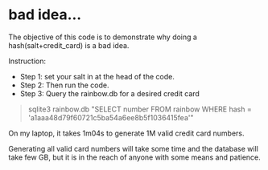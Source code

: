 # bad idea...

The objective of this code is to demonstrate why doing a hash(salt+credit_card) is a bad idea.

Instruction:
* Step 1: set your salt in at the head of the code.
* Step 2: Then run the code.
* Step 3: Query the rainbow.db for a desired credit card

> sqlite3 rainbow.db "SELECT number FROM rainbow WHERE hash = 'a1aaa48d79f60721c5ba54a6ee8b5f1036415fea'"

On my laptop, it takes 1m04s to generate 1M valid credit card numbers.

Generating all valid card numbers will take some time and the database will take few GB, but it is in the reach of anyone with some means and patience.
